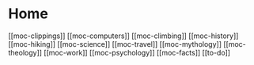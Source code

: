# Home

[[moc-clippings]]
[[moc-computers]]
[[moc-climbing]]
[[moc-history]]
[[moc-hiking]]
[[moc-science]]
[[moc-travel]]
[[moc-mythology]]
[[moc-theology]]
[[moc-work]]
[[moc-psychology]]
[[moc-facts]]
[[to-do]]
